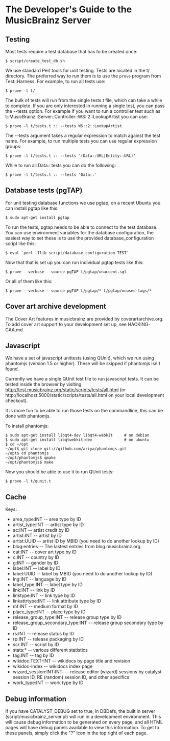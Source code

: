 The Developer's Guide to the MusicBrainz Server
===============================================

Testing
-------

Most tests require a test database that has to be created once:

    $ script/create_test_db.sh

We use standard Perl tools for unit testing. Tests are located in the t/
directory. The preferred way to run them is to use the `prove` program from
Test::Harness. For example, to run all tests use:

    $ prove -l t/

The bulk of tests will run from the single tests.t file, which can take a while
to complete. If you are only interested in running a single test, you can pass
the --tests option. For example if you want to run a controller test such as
t::MusicBrainz::Server::Controller::WS::2::LookupArtist you can use:

    $ prove -l t/tests.t :: --tests WS::2::LookupArtist

The --tests argument takes a regular expression to match against the test
name. For example, to run multiple tests you can use regular expression groups:

    $ prove -l t/tests.t :: --tests '(Data::URL|Entity::URL)'

While to run all Data:: tests you can do the following:

    $ prove -l t/tests.t :: --tests 'Data::'

Database tests (pgTAP)
----------------------

For unit testing database functions we use pgtap, on a recent Ubuntu
you can install pgtap like this:

    $ sudo apt-get install pgtap

To run the tests, pgtap needs to be able to connect to the test
database.  You can use environment variables for the database
configuration, the easiest way to set these is to use the provided
database_configuration script like this:

    $ eval `perl -Ilib script/database_configuration TEST`

Now that that is set up you can run individual pgtap tests like this:

    $ prove --verbose --source pgTAP t/pgtap/unaccent.sql

Or all of them like this:

    $ prove --verbose --source pgTAP t/pgtap/* t/pgtap/unused-tags/*

Cover art archive development
-----------------------------

The Cover Art features in musicbrainz are provided by
coverartarchive.org.  To add cover art support to your development set
up, see HACKING-CAA.md

Javascript
----------

We have a set of javascript unittests (using QUnit), which we run
using phantomjs (version 1.5 or higher). These will be skipped if phantomjs
isn't found.

Currently we have a single QUnit test file to run javascript tests.
It can be tested inside the browser by visiting
http://test.musicbrainz.org/static/scripts/tests/all.html (or
http://localhost:5000/static/scripts/tests/all.html on your local
development checkout).

It is more fun to be able to run those tests on the commandline, this
can be done with phantomjs.

To install phantomjs:

    $ sudo apt-get install libqt4-dev libqt4-webkit     # on debian
    $ sudo apt-get install libqtwebkit-dev              # on ubuntu
    $ cd ~/opt
    ~/opt$ git clone git://github.com/ariya/phantomjs.git
    ~/opt$ cd phantomjs
    ~/opt/phantomjs$ qmake
    ~/opt/phantomjs$ make

Now you should be able to use it to run QUnit tests:

    $ prove -l t/qunit.t


Cache
-----

Keys:

 * area_type:INT -- area type by ID
 * artist_type:INT -- artist type by ID
 * ac:INT -- artist credit by ID
 * artist:INT -- artist by ID
 * artist:UUID -- artist ID by MBID (you need to do another lookup by ID)
 * blog:entries -- The lastest entries from blog.musicbrainz.org
 * cat:INT -- cover art type by ID
 * c:INT -- country by ID
 * g:INT -- gender by ID
 * label:INT -- label by ID
 * label:UUID -- label by MBID (you need to do another lookup by ID)
 * lng:INT -- language by ID
 * label_type:INT -- label type by ID
 * link:INT -- link by ID
 * linktype:INT -- link type by ID
 * linkattrtype:INT -- link attribute type by ID
 * mf:INT -- medium format by ID
 * place_type:INT -- place type by ID
 * release_group_type:INT -- release group type by ID
 * release_group_secondary_type:INT -- release group secondary type by ID
 * rs:INT -- release status by ID
 * rp:INT -- release packaging by ID
 * scr:INT -- script by ID
 * stats:* -- various different statistics
 * tag:INT -- tag by ID
 * wikidoc:TEXT-INT -- wikidocs by page title and revision
 * wikidoc-index -- wikidocs index page
 * wizard_session:INT:INT:<MIXED> -- release editor (wizard)
   sessions by catalyst session ID, RE (random) session ID, and other specifics
 * work_type:INT -- work type by ID

Debug information
-----------------

If you have CATALYST_DEBUG set to true, in DBDefs, the built in server
(script/musicbrainz_server.pl) will run in a development environment. This will
cause debug information to be generated on every page, and all HTML pages will
have debug panels available to view this information. To get to these panels,
simply click the "?" icon in the top right of each page.

